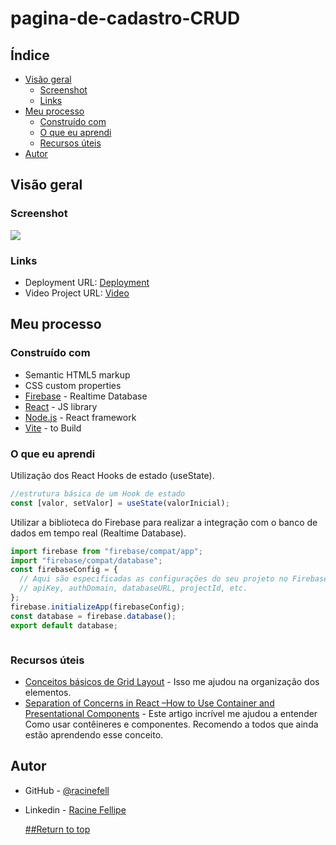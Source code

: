 # pagina-de-cadastro-CRUD

## Índice

- [Visão geral](#visão-geral)
  - [Screenshot](#screenshot)
  - [Links](#links)
- [Meu processo](#Meu-processo)
  - [Construído com](#Construído-com)
  - [O que eu aprendi](#O-que-eu-aprendi)
  - [ Recursos úteis](#Recursos-úteis)
- [Autor](#Autor)


## Visão geral


### Screenshot

![](https://cdn.discordapp.com/attachments/1089186196858622065/1125540999444304032/4474.png)



### Links

- Deployment URL: [Deployment ](https://pagina-de-matricula.vercel.app)
- Video Project URL: [Video](https://drive.google.com/file/d/19t76aGminN3m8j34_C2Zrmd5NWNvfNeP/view?usp=sharing)
## Meu processo

### Construído com

- Semantic HTML5 markup
- CSS custom properties
- [Firebase](https://firebase.google.com/products/realtime-database?utm_source=google&utm_medium=cpc&utm_campaign=latam-BR-all-pt-dr-SKWS-all-all-trial-e-dr-1605194-LUAC0008679&utm_content=text-ad-none-any-DEV_c-CRE_429626774316-ADGP_Hybrid%20%7C%20SKWS%20-%20EXA%20%7C%20Txt%20~%20Compute_Firebase-KWID_43700066431125567-kwd-312330826250&utm_term=KW_firebase-ST_Firebase&gclid=Cj0KCQjwwISlBhD6ARIsAESAmp5Xv7KRvt5RRSLgt6k5Lv3eOrDvTpWVD9y7CHbtS6aT25P5gtvQGJYaAp_BEALw_wcB&gclsrc=aw.ds&hl=pt-br) - Realtime Database
- [React](https://reactjs.org/) - JS library
- [Node.js](https://nodejs.org/en) - React framework
- [Vite](https://vitejs.dev) - to Build



### O que eu aprendi

Utilização dos React Hooks de estado (useState).


```js
//estrutura básica de um Hook de estado
const [valor, setValor] = useState(valorInicial);
```

Utilizar a biblioteca do Firebase para realizar a integração com o banco de dados em tempo real (Realtime Database).
```js
import firebase from "firebase/compat/app";
import "firebase/compat/database";
const firebaseConfig = {
  // Aqui são especificadas as configurações do seu projeto no Firebase
  // apiKey, authDomain, databaseURL, projectId, etc.
};
firebase.initializeApp(firebaseConfig);
const database = firebase.database();
export default database;



```

### Recursos úteis

- [Conceitos básicos de Grid Layout](https://developer.mozilla.org/pt-BR/docs/Web/CSS/CSS_grid_layout/Basic_concepts_of_grid_layout) - Isso me ajudou na organização dos elementos. 
- [Separation of Concerns in React –How to Use Container and Presentational Components](https://www.freecodecamp.org/news/separation-of-concerns-react-container-and-presentational-components/) - Este artigo incrível me ajudou a entender Como usar contêineres e componentes. Recomendo a todos que ainda estão aprendendo esse conceito.

## Autor

- GitHub - [@racinefell](https://github.com/racinefe)
- Linkedin - [Racine Fellipe](linkedin.com/in/racinefellipe)

  [##Return to top](#pagina-de-cadastro-CRUD)
